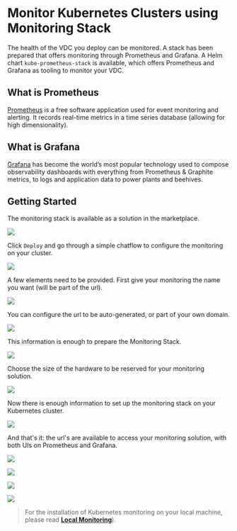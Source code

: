 # Monitor Kubernetes Clusters using Monitoring Stack

<!--- TODO 
- intro: what is monitoring stack what are included in monitoring stack
- explain what is prometheus, what's the use / what can it monitor
- explain what is grafana , what can it monitor, what's the use / what can it monitor
- requirements: explain requirements
- getting started explain deployment steps
- use case: give 1 example of monitoring on the deployed  grafana / prometheus
-------------->


The health of the VDC you deploy can be monitored. A stack has been prepared that offers monitoring through Prometheus and Grafana. A Helm chart `kube-prometheus-stack` is available, which offers Prometheus and Grafana as tooling to monitor your VDC. 

## What is Prometheus

[Prometheus](https://prometheus.io/) is a free software application used for event monitoring and alerting. It records real-time metrics in a time series database (allowing for high dimensionality).

## What is Grafana

[Grafana](https://grafana.com) has become the world’s most popular technology used to compose observability dashboards with everything from Prometheus & Graphite metrics, to logs and application data to power plants and beehives.

## Getting Started

The monitoring stack is available as a solution in the marketplace. 

![](img/evdc_k8s_monitoring_01_mktpl.png)

Click `Deploy` and go through a simple chatflow to configure the monitoring on your cluster. 

![](img/evdc_k8s_monitoring_02_mktpl2.png)

A few elements need to be provided. 
First give your monitoring the name you want (will be part of the url).

![](img/evdc_k8s_monitoring_03_name.png)

You can configure the url to be auto-generated, or part of your own domain. 

![](img/evdc_k8s_monitoring_04_subdomain.png)

This information is enough to prepare the Monitoring Stack. 

![](img/evdc_k8s_monitoring_05_deploying.png)

Choose the size of the hardware to be reserved for your monitoring solution. 

![](img/evdc_k8s_monitoring_06_flavour.png)

Now there is enough information to set up the monitoring stack on your Kubernetes cluster. 

![](img/evdc_k8s_monitoring_07_init.png)

And that's it: the url's are available to access your monitoring solution, with both UIs on Prometheus and Grafana. 

![](img/evdc_k8s_monitoring_08_success.png)

![](img/evdc_k8s_monitoring_09_prometheus.png)

![](img/evdc_k8s_monitoring_09_grafana1.png)

![](img/evdc_k8s_monitoring_11_grafana3.png)

> For the installation of Kubernetes monitoring on your local machine, please read [__Local Monitoring__](evdc_monitoring_local)).


